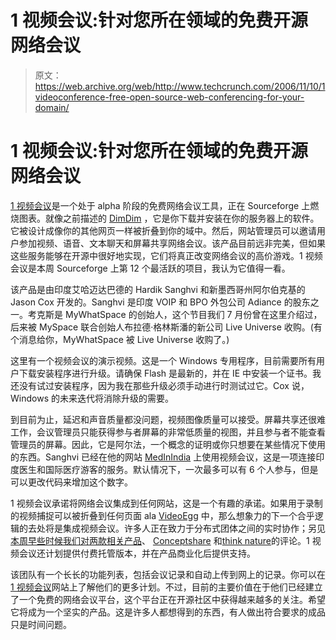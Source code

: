 # 1 视频会议:针对您所在领域的免费开源网络会议

> 原文：<https://web.archive.org/web/http://www.techcrunch.com/2006/11/10/1videoconference-free-open-source-web-conferencing-for-your-domain/>

# 1 视频会议:针对您所在领域的免费开源网络会议

[](https://web.archive.org/web/20220331060806/http://1videoconference.com/)[1 视频会议](https://web.archive.org/web/20220331060806/http://1videoconference.com/)是一个处于 alpha 阶段的免费网络会议工具，正在 Sourceforge 上燃烧图表。就像之前描述的 [DimDim](https://web.archive.org/web/20220331060806/https://beta.techcrunch.com/tag/dimdim) ，它是你下载并安装在你的服务器上的软件。它被设计成像你的其他网页一样被折叠到你的域中。然后，网站管理员可以邀请用户参加视频、语音、文本聊天和屏幕共享网络会议。该产品目前远非完美，但如果这些服务能够在开源中很好地实现，它们将真正改变网络会议的高价游戏。1 视频会议是本周 Sourceforge 上第 12 个最活跃的项目，我认为它值得一看。

该产品是由印度艾哈迈达巴德的 Hardik Sanghvi 和新墨西哥州阿尔伯克基的 Jason Cox 开发的。Sanghvi 是印度 VOIP 和 BPO 外包公司 Adiance 的股东之一。考克斯是 MyWhatSpace 的创始人，这个节目我们 7 月份曾在这里介绍过，后来被 MySpace 联合创始人布拉德·格林斯潘的新公司 Live Universe 收购。(有个消息给你，MyWhatSpace 被 Live Universe 收购了。)

这里有一个视频会议的演示视频。这是一个 Windows 专用程序，目前需要所有用户下载安装程序进行升级。请确保 Flash 是最新的，并在 IE 中安装一个证书。我还没有试过安装程序，因为我在那些升级必须手动进行时测试过它。Cox 说，Windows 的未来迭代将消除升级的需要。

到目前为止，延迟和声音质量都没问题，视频图像质量可以接受。屏幕共享还很难工作，会议管理员只能获得参与者屏幕的非常低质量的视图，并且参与者不能查看管理员的屏幕。因此，它是阿尔法，一个概念的证明或你只想要在某些情况下使用的东西。Sanghvi 已经在他的网站 [MedInIndia](https://web.archive.org/web/20220331060806/http://medinindia.com/) 上使用视频会议，这是一项连接印度医生和国际医疗游客的服务。默认情况下，一次最多可以有 6 个人参与，但是可以更改代码来增加这个数字。

1 视频会议承诺将网络会议集成到任何网站，这是一个有趣的承诺。如果用于录制的视频捕捉可以被折叠到任何页面 ala [VideoEgg](https://web.archive.org/web/20220331060806/http://videoegg.com/) 中，那么想象力的下一个合乎逻辑的去处将是集成视频会议。许多人正在致力于分布式团体之间的实时协作；另见[本周早些时候我们对两款相关产品](https://web.archive.org/web/20220331060806/http://www.beta.techcrunch.com/2006/11/08/conceptshare-and-thinkature-two-approaches-to-visual-collaboration/)、 [Conceptshare](https://web.archive.org/web/20220331060806/http://conceptshare.com/) 和[think nature](https://web.archive.org/web/20220331060806/http://thinkature.com/)的评论。1 视频会议还计划提供付费托管版本，并在产品商业化后提供支持。

该团队有一个长长的功能列表，包括会议记录和自动上传到网上的记录。你可以在[1 视频会议](https://web.archive.org/web/20220331060806/http://1videoconference.com/)网站上了解他们的更多计划。不过，目前的主要价值在于他们已经建立了一个免费的网络会议平台，这个平台正在开源社区中获得越来越多的关注。希望它将成为一个坚实的产品。这是许多人都想得到的东西，有人做出符合要求的成品只是时间问题。